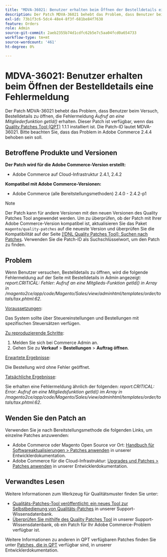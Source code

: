 ```yaml
---
title: "MDVA-36021: Benutzer erhalten beim Öffnen der Bestelldetails eine Fehlermeldung."
description: Der Patch MDVA-36021 behebt das Problem, dass Benutzer beim Versuch, Bestelldetails zu öffnen, die Fehlermeldung *Aufruf an eine Mitgliederfunktion getId()* erhalten. Dieser Patch ist verfügbar, wenn das [Quality Patches Tool (QPT)](/help/announcements/adobe-commerce-announcements/magento-quality-patches-released-new-tool-to-self-serve-quality-patches.md) 1.1.1 installiert ist. Die Patch-ID lautet MDVA-36021. Bitte beachten Sie, dass das Problem in Adobe Commerce 2.4.4 behoben sein soll.
exl-id: 73b1f3c6-5dc4-48e4-8f3f-681be84f7638
feature: Orders
role: Admin
source-git-commit: 2aeb2355b74d1cdfc62b5e7c5aa04fcd0a654733
workflow-type: tm+mt
source-wordcount: '461'
ht-degree: 0%

---
```


# MDVA-36021: Benutzer erhalten beim Öffnen der Bestelldetails eine Fehlermeldung

Der Patch MDVA-36021 behebt das Problem, dass Benutzer beim Versuch, Bestelldetails zu öffnen, die Fehlermeldung *Aufruf an eine Mitgliederfunktion getId()* erhalten. Dieser Patch ist verfügbar, wenn das [Quality Patches Tool (QPT)](/help/announcements/adobe-commerce-announcements/magento-quality-patches-released-new-tool-to-self-serve-quality-patches.md) 1.1.1 installiert ist. Die Patch-ID lautet MDVA-36021. Bitte beachten Sie, dass das Problem in Adobe Commerce 2.4.4 behoben sein soll.

## Betroffene Produkte und Versionen

**Der Patch wird für die Adobe Commerce-Version erstellt:**

* Adobe Commerce auf Cloud-Infrastruktur 2.4.1, 2.4.2

**Kompatibel mit Adobe Commerce-Versionen:**

* Adobe Commerce (alle Bereitstellungsmethoden) 2.4.0 - 2.4.2-p1

>[!NOTE]
>
>Der Patch kann für andere Versionen mit den neuen Versionen des Quality Patches Tool angewendet werden. Um zu überprüfen, ob der Patch mit Ihrer Adobe Commerce-Version kompatibel ist, aktualisieren Sie das Paket `magento/quality-patches` auf die neueste Version und überprüfen Sie die Kompatibilität auf der Seite [[!DNL Quality Patches Tool]: Suchen nach Patches](https://experienceleague.adobe.com/tools/commerce-quality-patches/index.html). Verwenden Sie die Patch-ID als Suchschlüsselwort, um den Patch zu finden.

## Problem

Wenn Benutzer versuchen, Bestelldetails zu öffnen, wird die folgende Fehlermeldung auf der Seite mit Bestelldetails in Admin angezeigt: *report.CRITICAL: Fehler: Aufruf an eine Mitglieds-Funktion getId() in Array in /magento2ce/app/code/Magento/Sales/view/adminhtml/templates/order/totals/tax.phtml:62*.

<u>Voraussetzungen</u>:

Das System sollte über Steuereinstellungen und Bestellungen mit spezifischen Steuersätzen verfügen.

<u>Zu reproduzierende Schritte</u>:

1. Melden Sie sich bei Commerce Admin an.
1. Gehen Sie zu **Verkauf** > **Bestellungen** > **Auftrag öffnen**.

<u>Erwartete Ergebnisse</u>:

Die Bestellung wird ohne Fehler geöffnet.

<u>Tatsächliche Ergebnisse</u>:

Sie erhalten eine Fehlermeldung ähnlich der folgenden: *report.CRITICAL: Error: Aufruf an eine Mitgliedsfunktion getId() im Array in /magento2ce/app/code/Magento/Sales/view/adminhtml/templates/order/totals/tax.phtml:62*.

## Wenden Sie den Patch an

Verwenden Sie je nach Bereitstellungsmethode die folgenden Links, um einzelne Patches anzuwenden:

* Adobe Commerce oder Magento Open Source vor Ort: [Handbuch für Softwareaktualisierungen > Patches anwenden](https://experienceleague.adobe.com/en/docs/commerce-operations/tools/quality-patches-tool/usage) in unserer Entwicklerdokumentation.
* Adobe Commerce für die Cloud-Infrastruktur: [Upgrades und Patches > Patches anwenden](https://experienceleague.adobe.com/en/docs/commerce-cloud-service/user-guide/develop/upgrade/apply-patches) in unserer Entwicklerdokumentation.

## Verwandtes Lesen

Weitere Informationen zum Werkzeug für Qualitätsmuster finden Sie unter:

* [Qualitäts-Patches-Tool veröffentlicht: ein neues Tool zur Selbstbedienung von Qualitäts-Patches](/help/announcements/adobe-commerce-announcements/magento-quality-patches-released-new-tool-to-self-serve-quality-patches.md) in unserer Support-Wissensdatenbank.
* [Überprüfen Sie mithilfe des Quality Patches Tool](/help/support-tools/patches-available-in-qpt-tool/check-patch-for-magento-issue-with-magento-quality-patches.md) in unserer Support-Wissensdatenbank, ob ein Patch für Ihr Adobe Commerce-Problem verfügbar ist.

Weitere Informationen zu anderen in QPT verfügbaren Patches finden Sie unter [Patches, die in QPT](https://experienceleague.adobe.com/tools/commerce-quality-patches/index.html) verfügbar sind, in unserer Entwicklerdokumentation.
